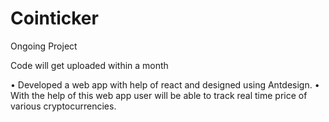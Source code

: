 # Cointicker

Ongoing Project

Code will get uploaded within a month

• Developed a web app with help of react and designed using Antdesign.
• With the help of this web app user will be able to track real time price of
  various cryptocurrencies.
